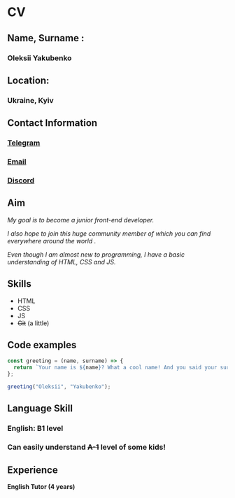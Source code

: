 # CV

## Name, Surname :

### Oleksii Yakubenko

## Location:

### Ukraine, Kyiv

## Contact Information

### [Telegram](https://t.me/Holy_Rain)

### [Email](mailto:lehajuiced1996@gmail.com)

### [Discord](https://discordapp.com/users/627466020986028044)

## Aim

_My goal is to become a junior front-end developer._

_I also hope to join this huge community member of which you can find everywhere around the world ._

_Even though I am almost new to programming, I have a basic understanding of HTML, CSS and JS._

## Skills

- HTML
- CSS
- JS
- ~~Git~~ (a little)

## Code examples

```javascript
const greeting = (name, surname) => {
  return `Your name is ${name}? What a cool name! And you said your surname is ${surname}? I am so envy! I wish I had surname like yours!`;
};

greeting("Oleksii", "Yakubenko");
```

## Language Skill

### **English**: **B1 level**

### Can easily understand ~~A-1~~ level of some kids!

## Experience

**English Tutor (4 years)**
